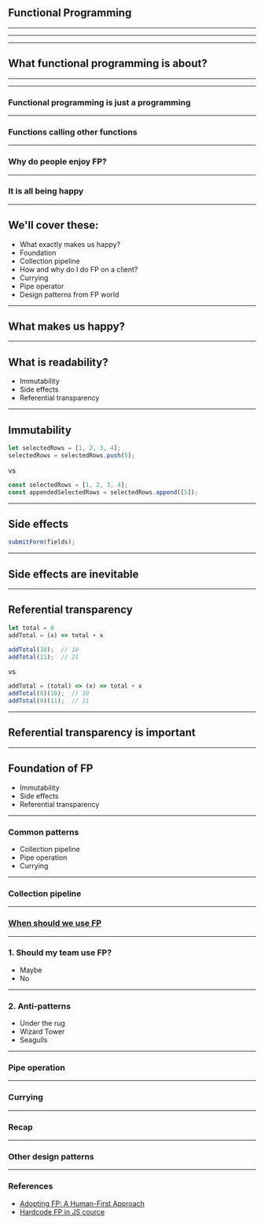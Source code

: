 ## Functional Programming

---

<!-- .slide: data-background="./img/mainstream.png" data-background-size="contain" -->

<!-- In the last few years people are talking about FP more and more and FP is becoming part of a mainstream comunity.
Without knowing about it, you probably already using some of FP practices. -->
---

<!-- .slide: data-background="./img/fp-langs.jpg" data-background-size="contain" -->

<!-- Even tho, there is always a cetain expecations that the "true"-FP is coming from true FP languages.
When people mention FP they talk about these languages.
But how often do we really use them? There is a tiny proportion of projects at TW which actually ever touched these techs.
Not using them and Not knowing them doesn't really help with accepting and adopting upcoming practices in our fav JS. -->

---

## What functional programming is about?

---

<!-- .slide: data-background="./img/monads.jpg" data-background-size="contain" -->

---

### Functional programming is just a programming
<!-- Set of design patterns and practices, which are in the foundation of Software design. -->

---

### Functions calling other functions

<!-- It is a banch of patterns using functions calling other functions, and gluing them together in working peaces. -->
<!-- It is all about functions. As the main biggest building block of your application. And the main smallest block. -->

---

### Why do people enjoy FP?

---

### It is all being happy

---

## We'll cover these:

 - What exactly makes us happy?
 - Foundation
 - Collection pipeline
 - How and why do I do FP on a client?
 - Currying
 - Pipe operator
 - Design patterns from FP world

---

## What makes us happy?

<!-- From Ken's talk, people have diff goals:
Product people want predictble enough way of delivering features, they don't care about tech.
Customers want working product, they want their expectations to be exceeded, they dont care about tech.
Leadership people want to run their business smoothly, ensure they can hire and support people.
Developers want to be proud, want maintanability, good experience, sleep well on Friday night after pusing to prod.

Somehow it all comes together with FP practices, as FP practices are just a collection of good engineering practices, which we will talk about.
At the core of these practices is readability. -->

---

## What is readability?

<!-- This is the foundation -->
<!-- It is not indentation, semicoloms, breakets or whatever makes your code pretty.
It all comes down to the ability to reason about your code. What does it mean? -> building assumptions about what your code is gonna do based on reading it.
It can be achieved without debugging, by putting just 2 principles in front: immutable data structures, no side-effects as no modification of state outside of a function scope. -->

 - Immutability
 - Side effects
 - Referential transparency

---

## Immutability

<!-- The idea of immutability is simple. Dissallow mutation of state. Why is it important? Move on to explaining side effects. -->

```js
let selectedRows = [1, 2, 3, 4];
selectedRows = selectedRows.push(5);
```

vs

```js
const selectedRows = [1, 2, 3, 4];
const appendedSelectedRows = selectedRows.append([5]);
```

---

## Side effects

<!-- Side effects is a bad word for what it is. These are just effects and we love them, these are the reason we write code.
Without effects our code would put some pressure on CPU, use some RAM and produce nothing.
We live for effects. -->

```js
submitForm(fields);
```

---

## Side effects are inevitable

<!-- Saving to DB, log, sending data over to another service.
Do side effects, avoid non-referencialy transparent expressions. -->

---

## Referential transparency

<!-- Here we should introduce a thing called referencial transparency.
if you can replace an explression with it's corresponding value and nothings is changed.
or 'an expression always evaluates to the same result in any context.' -->

```js
let total = 0
addTotal = (x) => total + x

addTotal(10);  // 10
addTotal(11);  // 21
```

vs

```js
addTotal = (total) => (x) => total + x
addTotal(0)(10);  // 10
addTotal(0)(11);  // 11
```

---

## Referential transparency is important

<!-- because this is how we reason about our code: we replace expressions with its corresponsing values. if the values are always different and depend on a context it makes it harder -->

---

<!-- just a recap -->

## Foundation of FP

 - Immutability
 - Side effects
 - Referential transparency

---

### Common patterns

 - Collection pipeline
 - Pipe operation
 - Currying

---

### Collection pipeline

---

### [When should we use FP](https://youtu.be/vpcKnqyNdSQ?t=825)

---

### 1. Should my team use FP?
 - Maybe
 - No

-------

### 2. Anti-patterns
 - Under the rug
 - Wizard Tower
 - Seagulls

---

### Pipe operation

---

### Currying

---

### Recap

---

### Other design patterns

---

### References

 - [Adopting FP: A Human-First Approach](https://www.youtube.com/watch?v=vpcKnqyNdSQ)
 - [Hardcode FP in JS cource](https://www.pluralsight.com/courses/hardcore-functional-programming-javascript)